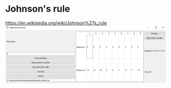 # Johnson's rule
https://en.wikipedia.org/wiki/Johnson%27s_rule
![example_photo](https://github.com/Yomixe/Johnsons-rule/blob/master/example.PNG)
